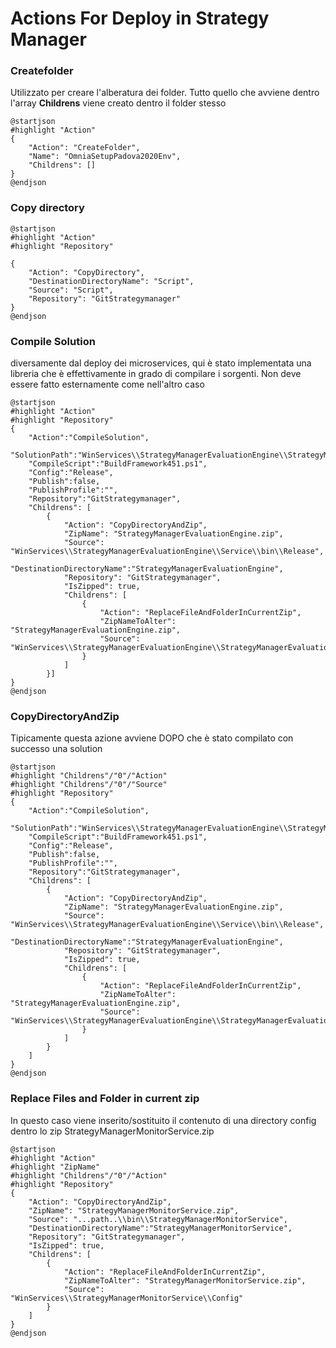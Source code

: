 # Actions For Deploy in Strategy Manager

### Createfolder
Utilizzato per creare l'alberatura dei folder. Tutto quello che avviene dentro l'array **Childrens** viene creato dentro il folder stesso
```plantuml
@startjson
#highlight "Action"
{
    "Action": "CreateFolder",
    "Name": "OmniaSetupPadova2020Env",
    "Childrens": []
}
@endjson
```


### Copy directory
```plantuml
@startjson
#highlight "Action"
#highlight "Repository"

{
    "Action": "CopyDirectory",
    "DestinationDirectoryName": "Script",
    "Source": "Script",
    "Repository": "GitStrategymanager"
}
@endjson
```

### Compile Solution
diversamente dal deploy dei microservices, qui è stato implementata una libreria che è effettivamente
in grado di compilare i sorgenti. Non deve essere fatto esternamente come nell'altro caso
```plantuml
@startjson
#highlight "Action"
#highlight "Repository"
{
    "Action":"CompileSolution",
    "SolutionPath":"WinServices\\StrategyManagerEvaluationEngine\\StrategyManagerEvaluationEngine.sln",
    "CompileScript":"BuildFramework451.ps1",
    "Config":"Release",
    "Publish":false,
    "PublishProfile":"",
    "Repository":"GitStrategymanager",
    "Childrens": [
        {
            "Action": "CopyDirectoryAndZip",
            "ZipName": "StrategyManagerEvaluationEngine.zip",
            "Source": "WinServices\\StrategyManagerEvaluationEngine\\Service\\bin\\Release",
            "DestinationDirectoryName":"StrategyManagerEvaluationEngine",
            "Repository": "GitStrategymanager",
            "IsZipped": true,
            "Childrens": [
                {
                    "Action": "ReplaceFileAndFolderInCurrentZip",
                    "ZipNameToAlter": "StrategyManagerEvaluationEngine.zip",
                    "Source": "WinServices\\StrategyManagerEvaluationEngine\\StrategyManagerEvaluationEngine.exe.config"
                }
            ]
        }]
}
@endjson
```
### CopyDirectoryAndZip
Tipicamente questa azione avviene DOPO che è stato compilato con successo una solution
```plantuml
@startjson
#highlight "Childrens"/"0"/"Action"
#highlight "Childrens"/"0"/"Source"
#highlight "Repository"
{
    "Action":"CompileSolution",
    "SolutionPath":"WinServices\\StrategyManagerEvaluationEngine\\StrategyManagerEvaluationEngine.sln",
    "CompileScript":"BuildFramework451.ps1",
    "Config":"Release",
    "Publish":false,
    "PublishProfile":"",
    "Repository":"GitStrategymanager",
    "Childrens": [
        {
            "Action": "CopyDirectoryAndZip",
            "ZipName": "StrategyManagerEvaluationEngine.zip",
            "Source": "WinServices\\StrategyManagerEvaluationEngine\\Service\\bin\\Release",
            "DestinationDirectoryName":"StrategyManagerEvaluationEngine",
            "Repository": "GitStrategymanager",
            "IsZipped": true,
            "Childrens": [
                {
                    "Action": "ReplaceFileAndFolderInCurrentZip",
                    "ZipNameToAlter": "StrategyManagerEvaluationEngine.zip",
                    "Source": "WinServices\\StrategyManagerEvaluationEngine\\StrategyManagerEvaluationEngine.exe.config"
                }
            ]
        }
    ]
}
@endjson
```
### Replace Files and Folder in current zip
In questo caso viene inserito/sostituito il contenuto di una directory config dentro lo zip StrategyManagerMonitorService.zip
```plantuml
@startjson
#highlight "Action"
#highlight "ZipName"
#highlight "Childrens"/"0"/"Action"
#highlight "Repository"
{
    "Action": "CopyDirectoryAndZip",
    "ZipName": "StrategyManagerMonitorService.zip",
    "Source": "...path..\\bin\\StrategyManagerMonitorService",
    "DestinationDirectoryName":"StrategyManagerMonitorService",
    "Repository": "GitStrategymanager",
    "IsZipped": true,
    "Childrens": [
        {
            "Action": "ReplaceFileAndFolderInCurrentZip",
            "ZipNameToAlter": "StrategyManagerMonitorService.zip",
            "Source": "WinServices\\StrategyManagerMonitorService\\Config"
        }
    ]
}
@endjson
```

